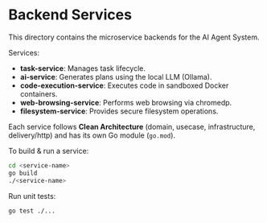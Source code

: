 # Backend Services

This directory contains the microservice backends for the AI Agent System.

Services:
- **task-service**: Manages task lifecycle.
- **ai-service**: Generates plans using the local LLM (Ollama).
- **code-execution-service**: Executes code in sandboxed Docker containers.
- **web-browsing-service**: Performs web browsing via chromedp.
- **filesystem-service**: Provides secure filesystem operations.

Each service follows **Clean Architecture** (domain, usecase, infrastructure, delivery/http) and has its own Go module (`go.mod`).

To build & run a service:
```bash
cd <service-name>
go build
./<service-name>
```

Run unit tests:
```bash
go test ./...
```
